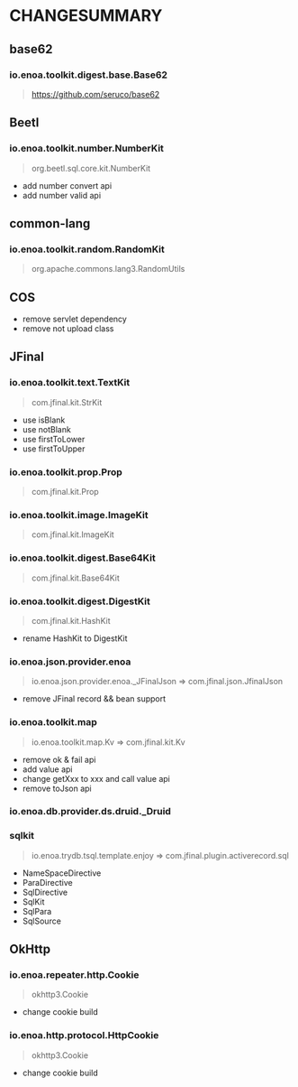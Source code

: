 # CHANGESUMMARY

## base62

### io.enoa.toolkit.digest.base.Base62

> https://github.com/seruco/base62

## Beetl

### io.enoa.toolkit.number.NumberKit

> org.beetl.sql.core.kit.NumberKit

- add number convert api
- add number valid api

## common-lang

### io.enoa.toolkit.random.RandomKit

> org.apache.commons.lang3.RandomUtils


## COS

- remove servlet dependency
- remove not upload class


## JFinal

### io.enoa.toolkit.text.TextKit

> com.jfinal.kit.StrKit

- use isBlank
- use notBlank
- use firstToLower
- use firstToUpper

### io.enoa.toolkit.prop.Prop

> com.jfinal.kit.Prop

### io.enoa.toolkit.image.ImageKit

> com.jfinal.kit.ImageKit

### io.enoa.toolkit.digest.Base64Kit

> com.jfinal.kit.Base64Kit

### io.enoa.toolkit.digest.DigestKit

> com.jfinal.kit.HashKit

- rename HashKit to DigestKit

### io.enoa.json.provider.enoa

> io.enoa.json.provider.enoa._JFinalJson => com.jfinal.json.JfinalJson

- remove JFinal record && bean support

### io.enoa.toolkit.map

> io.enoa.toolkit.map.Kv => com.jfinal.kit.Kv

- remove ok & fail api
- add value api
- change getXxx to xxx and call value api
- remove toJson api

### io.enoa.db.provider.ds.druid._Druid

### sqlkit

> io.enoa.trydb.tsql.template.enjoy => com.jfinal.plugin.activerecord.sql

- NameSpaceDirective
- ParaDirective
- SqlDirective
- SqlKit
- SqlPara
- SqlSource


## OkHttp

### io.enoa.repeater.http.Cookie

> okhttp3.Cookie

- change cookie build

### io.enoa.http.protocol.HttpCookie

> okhttp3.Cookie

- change cookie build

 

